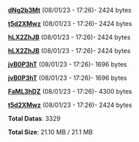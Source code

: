 [**dNg2b3Mt**](/data/dNg2b3Mt.txt) (08/01/23 - 17:26)- 2424 bytes

[**t5d2XMwz**](/data/t5d2XMwz.txt) (08/01/23 - 17:26)- 2424 bytes

[**hLX2ZhJB**](/data/hLX2ZhJB.txt) (08/01/23 - 17:26)- 2424 bytes

[**hLX2ZhJB**](/data/hLX2ZhJB.txt) (08/01/23 - 17:26)- 2424 bytes

[**jvB0P3hT**](/data/jvB0P3hT.txt) (08/01/23 - 17:26)- 1696 bytes

[**jvB0P3hT**](/data/jvB0P3hT.txt) (08/01/23 - 17:26)- 1696 bytes

[**FaML3hDZ**](/data/FaML3hDZ.txt) (08/01/23 - 17:26)- 4300 bytes

[**t5d2XMwz**](/data/t5d2XMwz.txt) (08/01/23 - 17:26)- 2424 bytes

**Total Datas**: 3329

**Total Size**: 21.10 MB / 21.1 MB